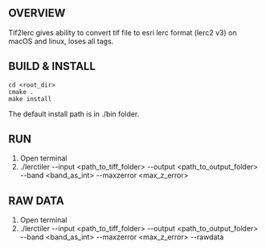 ## OVERVIEW

Tif2lerc gives ability to convert tif file to esri lerc format (lerc2 v3) on macOS and linux, loses all tags.


## BUILD & INSTALL

```shell
cd <root_dir>
cmake .
make install
```

The default install path is in ./bin folder.


## RUN

1. Open terminal
2. ./lerctiler --input <path_to_tiff_folder> --output <path_to_output_folder> --band <band_as_int> --maxzerror <max_z_error>


## RAW DATA

1. Open terminal
2. ./lerctiler --input <path_to_tiff_folder> --output <path_to_output_folder> --band <band_as_int> --maxzerror <max_z_error> --rawdata
